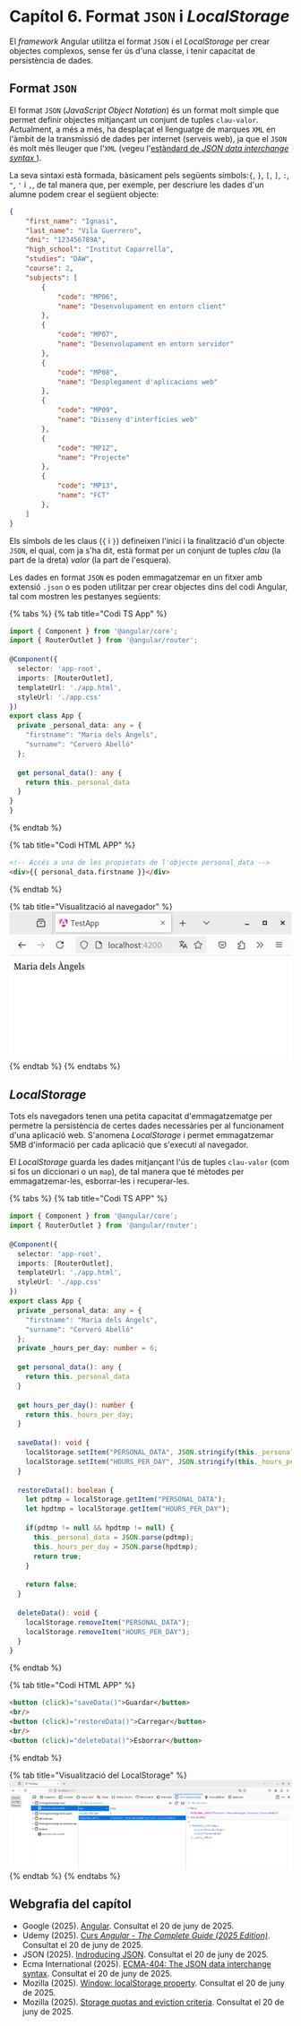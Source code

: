 # Capítol 6. Format `JSON` i *LocalStorage*
El *framework* Angular utilitza el format `JSON` i el *LocalStorage* per crear objectes complexos, sense fer ús d'una classe, i tenir capacitat de persistència de dades.

## Format `JSON`
El format `JSON` (*JavaScript Object Notation*) és un format molt simple que permet definir objectes mitjançant un conjunt de tuples `clau-valor`. Actualment, a més a més, ha desplaçat el llenguatge de marques `XML` en l'àmbit de la transmissió de dades per internet (serveis web), ja que el `JSON` és molt més lleuger que l'`XML` (vegeu l'[estàndard de *JSON data interchange syntax* ](https://ecma-international.org/publications-and-standards/standards/ecma-404/)).

La seva sintaxi està formada, bàsicament pels següents símbols:`{`, `}`, `[`, `]`, `:`, `"`, `'` i `,`, de tal manera que, per exemple, per descriure les dades d'un alumne podem crear el següent objecte:

```json
{
    "first_name": "Ignasi",
    "last_name": "Vila Guerrero",
    "dni": "123456789A",
    "high_school": "Institut Caparrella",
    "studies": "DAW",
    "course": 2,
    "subjects": [
        {
            "code": "MP06",
            "name": "Desenvolupament en entorn client"
        }, 
        {
            "code": "MP07",
            "name": "Desenvolupament en entorn servidor"
        },
        {
            "code": "MP08",
            "name": "Desplegament d'aplicacions web"
        },
        {
            "code": "MP09",
            "name": "Disseny d'interfícies web"
        },
        {
            "code": "MP12",
            "name": "Projecte"
        },
        {
            "code": "MP13",
            "name": "FCT"
        },
    ]
}
```
Els símbols de les claus (`{` i `}`) defineixen l'inici i la finalització d'un objecte `JSON`, el qual, com ja s'ha dit, està format per un conjunt de tuples *clau* (la part de la dreta) *valor* (la part de l'esquera).

Les dades en format `JSON` es poden emmagatzemar en un fitxer amb extensió `.json` o es poden utilitzar per crear objectes dins del codi Angular, tal com mostren les pestanyes següents:

{% tabs %}
{% tab title="Codi TS App" %}
```typescript
import { Component } from '@angular/core';
import { RouterOutlet } from '@angular/router';

@Component({
  selector: 'app-root',
  imports: [RouterOutlet],
  templateUrl: './app.html',
  styleUrl: './app.css'
})
export class App {
  private _personal_data: any = {
    "firstname": "Maria dels Àngels",
    "surname": "Cerveró Abelló"
  };

  get personal_data(): any {
    return this._personal_data
  }
}
}
```
{% endtab %}

{% tab title="Codi HTML APP" %}
```html
<!-- Accés a una de les propietats de l'objecte personal_data -->
<div>{{ personal_data.firstname }}</div>
```
{% endtab %}

{% tab title="Visualització al navegador" %}
![Visualització del resultat al navegador](img/ch06/json_result.png)
{% endtab %}
{% endtabs %}

## *LocalStorage*
Tots els navegadors tenen una petita capacitat d'emmagatzematge per permetre la persistència de certes dades necessàries per al funcionament d'una aplicació web. S'anomena *LocalStorage* i permet emmagatzemar 5MB d'informació per cada aplicació que s'executi al navegador.

El *LocalStorage* guarda les dades mitjançant l'ús de tuples `clau-valor` (com si fos un diccionari o un `map`), de tal manera que té mètodes per emmagatzemar-les, esborrar-les i recuperar-les.

{% tabs %}
{% tab title="Codi TS APP" %}
```typescript
import { Component } from '@angular/core';
import { RouterOutlet } from '@angular/router';

@Component({
  selector: 'app-root',
  imports: [RouterOutlet],
  templateUrl: './app.html',
  styleUrl: './app.css'
})
export class App {
  private _personal_data: any = {
    "firstname": "Maria dels Àngels",
    "surname": "Cerveró Abelló"
  };
  private _hours_per_day: number = 6;

  get personal_data(): any {
    return this._personal_data
  }

  get hours_per_day(): number {
    return this._hours_per_day;
  }

  saveData(): void {
    localStorage.setItem("PERSONAL_DATA", JSON.stringify(this._personal_data));
    localStorage.setItem("HOURS_PER_DAY", JSON.stringify(this._hours_per_day));
  }

  restoreData(): boolean {
    let pdtmp = localStorage.getItem("PERSONAL_DATA");
    let hpdtmp = localStorage.getItem("HOURS_PER_DAY");

    if(pdtmp != null && hpdtmp != null) {
      this._personal_data = JSON.parse(pdtmp);
      this._hours_per_day = JSON.parse(hpdtmp);
      return true;
    }

    return false;
  }

  deleteData(): void {
    localStorage.removeItem("PERSONAL_DATA");
    localStorage.removeItem("HOURS_PER_DAY");
  }
}
```
{% endtab %}

{% tab title="Codi HTML APP" %}
```html
<button (click)="saveData()">Guardar</button>
<br/>
<button (click)="restoreData()">Carregar</button>
<br/>
<button (click)="deleteData()">Esborrar</button>
```
{% endtab %}

{% tab title="Visualització del LocalStorage" %}
![Visualització del LocalStorage](img/ch06/localstorage.png)
{% endtab %}
{% endtabs %}

## Webgrafia del capítol
* Google (2025). [Angular](https://angular.dev/). Consultat el 20 de juny de 2025.
* Udemy (2025). [Curs *Angular - The Complete Guide (2025 Edition)*](https://www.udemy.com/course/the-complete-guide-to-angular-2/). Consultat el 20 de juny de 2025.
* JSON (2025). [Indroducing JSON](https://www.json.org/json-en.html). Consultat el 20 de juny de 2025.
* Ecma International (2025). [ECMA-404: The JSON data interchange syntax](https://ecma-international.org/publications-and-standards/standards/ecma-404/). Consultat el 20 de juny de 2025.
* Mozilla (2025). [Window: localStorage property](https://developer.mozilla.org/en-US/docs/Web/API/Window/localStorage). Consultat el 20 de juny de 2025.
* Mozilla (2025). [Storage quotas and eviction criteria](https://developer.mozilla.org/en-US/docs/Web/API/Storage_API/Storage_quotas_and_eviction_criteria). Consultat el 20 de juny de 2025.